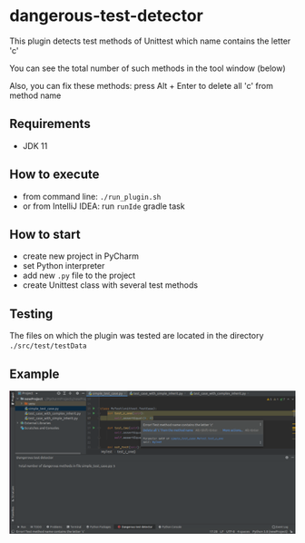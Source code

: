 # dangerous-test-detector

This plugin detects test methods of Unittest which name contains the letter 'c'

You can see the total number of such methods in the tool window (below)

Also, you can fix these methods: press Alt + Enter to delete all 'c' from method name

## Requirements

* JDK 11

## How to execute

* from command line: `./run_plugin.sh`
* or from IntelliJ IDEA: run `runIde` gradle task

## How to start

* create new project in PyCharm
* set Python interpreter
* add new `.py` file to the project
* create Unittest class with several test methods

## Testing

The files on which the plugin was tested are located in the directory `./src/test/testData`

## Example

![](./images/example.png)

<!-- Plugin description -->
<!-- Plugin description end -->
